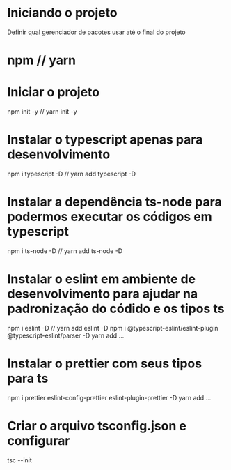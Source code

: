 # Iniciando o projeto

Definir qual gerenciador de pacotes usar até o final do projeto
# npm // yarn


# Iniciar o projeto
npm init -y // yarn init -y 

# Instalar o typescript apenas para desenvolvimento
npm i typescript -D // yarn add typescript -D

<!-- Você pode criar um gitignore na mão ou usar a plataforma gitignore.io -->

# Instalar a dependência ts-node para podermos executar os códigos em typescript
npm i ts-node -D // yarn add ts-node -D

# Instalar o eslint em ambiente de desenvolvimento para ajudar na padronização do códido e os tipos ts
npm i eslint -D // yarn add eslint -D
npm i @typescript-eslint/eslint-plugin @typescript-eslint/parser -D 
yarn add ...

# Instalar o prettier com seus tipos para ts

npm i prettier eslint-config-prettier eslint-plugin-prettier -D
yarn add ...

# Criar o arquivo tsconfig.json e configurar
tsc --init
